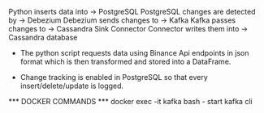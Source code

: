 Python inserts data into → PostgreSQL 
PostgreSQL changes are detected by → Debezium 
Debezium sends changes to → Kafka 
Kafka passes changes to → Cassandra Sink Connector 
Connector writes them into → Cassandra database


- The python script requests data using Binance Api endpoints in json format which is then transformed and stored into a DataFrame.

- Change tracking is enabled in PostgreSQL so that every insert/delete/update is logged.


*** DOCKER COMMANDS ***
 docker exec -it kafka bash - start kafka cli 


